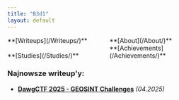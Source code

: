 ```yaml
---
title: "B3d1"
layout: default
---
```

<div style="display: inline-block; width: 45%;">
  **[Writeups](/Writeups/)**
</div>
<div style="display: inline-block; width: 45%;">
  **[About](/About/)**
</div>
<div style="display: inline-block; width: 45%;">
  **[Studies](/Studies/)**
</div>
<div style="display: inline-block; width: 45%;">
  **[Achievements](/Achievements/)**
</div>

### Najnowsze writeup'y:
- **[DawgCTF 2025 - GEOSINT Challenges](/DawgCTF-2025/)** *(04.2025)*


